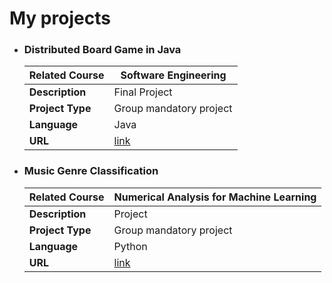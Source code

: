# My projects

- ### Distributed Board Game in Java
    | **Related Course**  | Software Engineering                          |
  | ------------------- | -------------------------------------------------------- |
  | **Description**     | Final Project |
  | **Project Type**    | Group mandatory project                            |
  | **Language**        | Java                                               |
  | **URL**             | [link](https://github.com/gabricarm/IS23-AM08)     |


- ### Music Genre Classification
    | **Related Course**  | Numerical Analysis for Machine Learning                         |
  | ------------------- | -------------------------------------------------------- |
  | **Description**     | Project |
  | **Project Type**    | Group mandatory project                            |
  | **Language**        | Python                                               |
  | **URL**             | [link](https://github.com/gabricarr/Naml-project)     |
